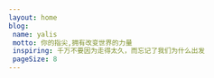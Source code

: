 ```yaml
---
layout: home
blog:
 name: yalis
 motto: 你的指尖,拥有改变世界的力量
 inspiring: 千万不要因为走得太久，而忘记了我们为什么出发
 pageSize: 8
---
```


<script setup>
import index from '/.vitepress/theme/components/index.vue'
</script>
<index />